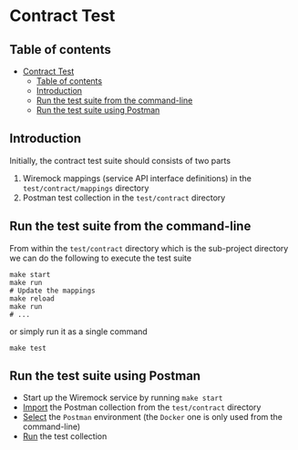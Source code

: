 # Contract Test

## Table of contents

- [Contract Test](#contract-test)
  - [Table of contents](#table-of-contents)
  - [Introduction](#introduction)
  - [Run the test suite from the command-line](#run-the-test-suite-from-the-command-line)
  - [Run the test suite using Postman](#run-the-test-suite-using-postman)

## Introduction

Initially, the contract test suite should consists of two parts

1. Wiremock mappings (service API interface definitions) in the `test/contract/mappings` directory
2. Postman test collection in the `test/contract` directory

## Run the test suite from the command-line

From within the `test/contract` directory which is the sub-project directory we can do the following to execute the test suite

    make start
    make run
    # Update the mappings
    make reload
    make run
    # ...

or simply run it as a single command

    make test

## Run the test suite using Postman

- Start up the Wiremock service by running `make start`
- [Import](https://learning.postman.com/docs/getting-started/importing-and-exporting-data/) the Postman collection from the `test/contract` directory
- [Select](https://learning.postman.com/docs/sending-requests/managing-environments/#selecting-an-active-environment) the `Postman` environment (the `Docker` one is only used from the command-line)
- [Run](https://learning.postman.com/docs/running-collections/intro-to-collection-runs/) the test collection
